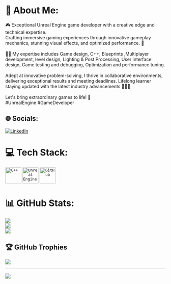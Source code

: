 # 💫 About Me:
🎮 Exceptional Unreal Engine game developer with a creative edge and technical expertise.<br>Crafting immersive gaming experiences through innovative gameplay mechanics, stunning visual effects, and optimized performance. 🚀<br><br>👨‍💻 My expertise includes Game design, C++, Blueprints ,Multiplayer development, level design, Lighting & Post Processing, User interface design, Game testing and debugging, Optimization and performance tuning.<br><br>Adept at innovative problem-solving, I thrive in collaborative environments, delivering exceptional results and meeting deadlines. Lifelong learner staying updated with the latest industry advancements 👨🏻‍🎓<br><br>Let's bring extraordinary games to life! 🎉<br>#UnrealEngine #GameDeveloper


## 🌐 Socials:
[![LinkedIn](https://img.shields.io/badge/LinkedIn-%230077B5.svg?logo=linkedin&logoColor=white)](https://linkedin.com/in/shihabuzzaman) 

# 💻 Tech Stack:

<div align="left">
	<code><img width="50" src="https://user-images.githubusercontent.com/25181517/192106073-90fffafe-3562-4ff9-a37e-c77a2da0ff58.png" alt="C++" title="C++"/></code>
	<code><img width="50" src="https://github.com/marwin1991/profile-technology-icons/assets/136815194/8470f340-0495-47c2-a95c-3c873e329c00" alt="Unreal Engine" title="Unreal Engine"/></code>
	<code><img width="50" src="https://user-images.githubusercontent.com/25181517/192108374-8da61ba1-99ec-41d7-80b8-fb2f7c0a4948.png" alt="GitHub" title="GitHub"/></code>
</div>

# 📊 GitHub Stats:
![](https://github-readme-stats.vercel.app/api?username=MohammadShihabuzzaman&theme=swift&hide_border=true&include_all_commits=false&count_private=true)<br/>
![](https://github-readme-streak-stats.herokuapp.com/?user=MohammadShihabuzzaman&theme=swift&hide_border=true)<br/>
![](https://github-readme-stats.vercel.app/api/top-langs/?username=MohammadShihabuzzaman&theme=swift&hide_border=true&include_all_commits=false&count_private=true&layout=compact)

## 🏆 GitHub Trophies
![](https://github-profile-trophy.vercel.app/?username=MohammadShihabuzzaman&theme=flat&no-frame=true&no-bg=true&margin-w=4)

---
[![](https://visitcount.itsvg.in/api?id=MohammadShihabuzzaman&icon=4&color=1)](https://visitcount.itsvg.in)
<!-- Proudly created with GPRM ( https://gprm.itsvg.in ) -->

